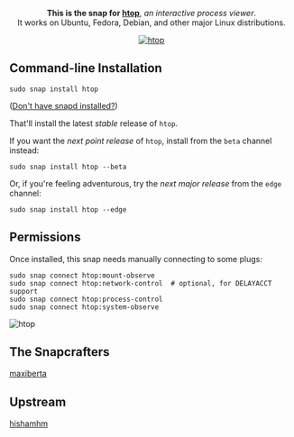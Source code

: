 <p align="center">
  <b>This is the snap for <a href="https://github.com/hishamhm/htop">htop</a></b>, <i>an interactive process viewer</i>.
  <br/>
  It works on Ubuntu, Fedora, Debian, and other major Linux distributions.
</p>

<p align="center">
  <a href="https://snapcraft.io/htop">
    <img alt="htop" src="https://snapcraft.io/htop/badge.svg" />
  </a>
</p>

<!-- Uncomment and modify this when you are provided a build status badge
<p align="center">
<a href="https://build.snapcraft.io/user/snapcrafters/fork-and-rename-me"><img src="https://build.snapcraft.io/badge/snapcrafters/fork-and-rename-me.svg" alt="Snap Status"></a>
</p>
-->

## Command-line Installation

    sudo snap install htop

([Don't have snapd installed?](https://snapcraft.io/docs/core/install))

That'll install the latest _stable_ release of `htop`.

If you want the _next point release_ of `htop`, install from the `beta` channel instead:

    sudo snap install htop --beta

Or, if you're feeling adventurous, try the _next major release_ from the `edge` channel:

    sudo snap install htop --edge

## Permissions

Once installed, this snap needs manually connecting to some plugs:

    sudo snap connect htop:mount-observe
    sudo snap connect htop:network-control  # optional, for DELAYACCT support
    sudo snap connect htop:process-control
    sudo snap connect htop:system-observe


![htop](https://hisham.hm/htop/htop_graph.gif "htop")

## The Snapcrafters

[maxiberta](https://github.com/maxiberta/)

## Upstream

[hishamhm](https://github.com/hishamhm)
